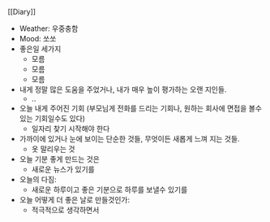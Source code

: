 [[Diary]]
- Weather: 우중충함
- Mood: 쏘쏘
- 좋은일 세가지
	- 모름
	- 모름
	- 모름
- 내게 정말 많은 도움을 주었거나, 내가 매우 높이 평가하는 오랜 지인들.
	- ..
- 오늘 내게 주어진 기회 (부모님게 전화를 드리는 기회나, 원하는 회사에 면접을 볼수 있는 기회일수도 있다)
	- 일자리 찾기 시작해야 한다
- 가까이에 있거나 눈에 보이는 단순한 것들, 무엇이든 새롭게 느껴 지는 것들.
	- 옷 말리우는 것
- 오늘 기분 좋게 만드는 것은
	- 새로운 뉴스가 있기를 
- 오늘의 다짐:
	- 새로운 하루이고 좋은 기분으로 하루를 보낼수 있기를
- 오늘 어떻게 더 좋은 날로 만들것인가:
	- 적극적으로 생각하면서



